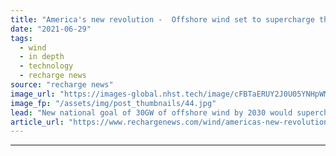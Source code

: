 ```yaml
---
title: "America's new revolution -  Offshore wind set to supercharge the US energy transition"
date: "2021-06-29"
tags: 
  - wind
  - in depth
  - technology
  - recharge news
source: "recharge news"
image_url: "https://images-global.nhst.tech/image/cFBTaERUY2J0U05YNHpWMmJtczdmRWtRMXNQRjBacUtGamkvcXVXeklRbz0=/nhst/binary/ff6714f803fbcf21884610ef5b40cfe6"
image_fp: "/assets/img/post_thumbnails/44.jpg"
lead: "New national goal of 30GW of offshore wind by 2030 would supercharge the US energy transition, but will such a big ambition be achievable? asks Darius Snieckus"
article_url: "https://www.rechargenews.com/wind/americas-new-revolution-offshore-wind-set-to-supercharge-the-us-energy-transition/2-1-1029074"
---
```


---
